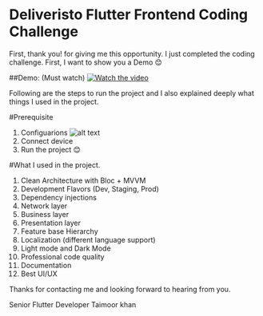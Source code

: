 # Deliveristo Flutter Frontend Coding Challenge

First, thank you! for giving me this opportunity. I just completed the coding challenge. First, I want to show you a Demo 😊

##Demo: (Must watch)
[![Watch the video](https://user-images.githubusercontent.com/47168796/278263276-251ba852-b596-4b59-abad-9a10eca6f1a5.png)](https://youtu.be/wTAGOlIOCx4)

Following are the steps to run the project and I also explained deeply what things I used in the project.

#Prerequisite

1. Configuarions
   ![alt text](https://user-images.githubusercontent.com/47168796/278240693-bce08eeb-524a-45b8-898b-09696ff33630.png)
2. Connect device
3. Run the project 😊

#What I used in the project.

1. Clean Architecture with Bloc + MVVM 
2. Development Flavors (Dev, Staging, Prod)
3. Dependency injections 
4. Network layer 
5. Business layer 
6. Presentation layer 
7. Feature base Hierarchy 
8. Localization (different language support)
9. Light mode and Dark Mode 
10. Professional code quality 
11. Documentation 
12. Best UI/UX

Thanks for contacting me and looking forward to hearing from you.

Senior Flutter Developer
Taimoor khan 
